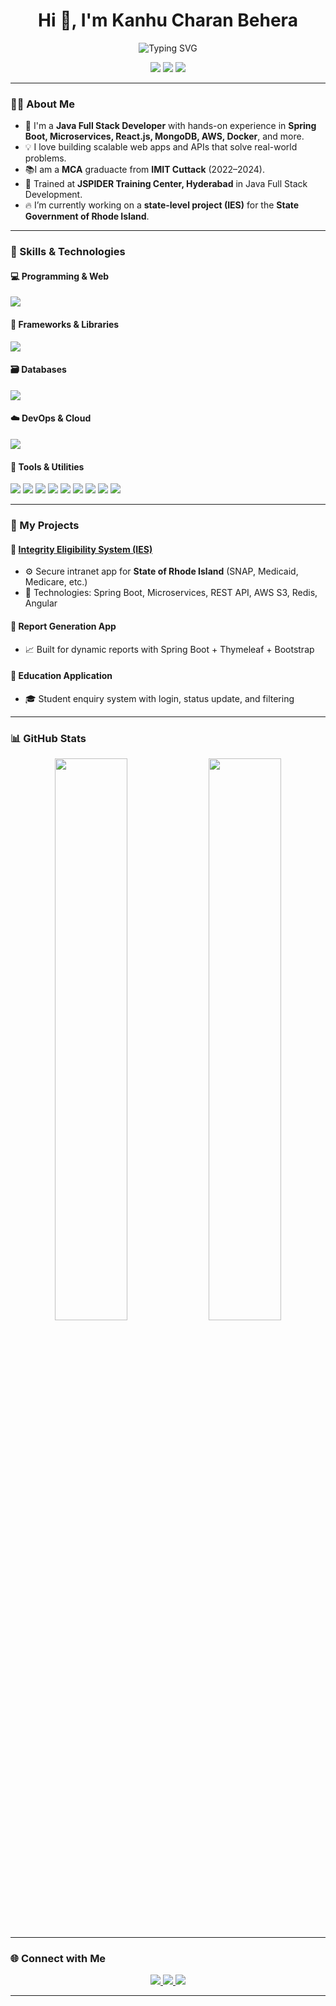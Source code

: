 <h1 align="center">Hi 👋, I'm Kanhu Charan Behera</h1>

<p align="center">
  <img src="https://readme-typing-svg.demolab.com?font=Fira+Code&size=22&duration=3000&pause=1000&color=00BFFF&center=true&vCenter=true&width=500&lines=Java+Full+Stack+Developer;Spring+Boot+%7C+Microservices+%7C+AWS;React+%7C+MongoDB+%7C+Redis+%7C+Docker;Learning+%7C+Building+%7C+Innovating" alt="Typing SVG" />
</p>

<p align="center">
  <a href="https://kanha-website.netlify.app"><img src="https://img.shields.io/badge/Portfolio-kanha--website.netlify.app-blue?style=for-the-badge&logo=netlify"></a>
  <a href="mailto:beherakanha029@gmail.com"><img src="https://img.shields.io/badge/Gmail-beherakanha029@gmail.com-red?style=for-the-badge&logo=gmail&logoColor=white"></a>
  <a href="https://github.com/kanhugit"><img src="https://img.shields.io/badge/GitHub-kanhugit-black?style=for-the-badge&logo=github"></a>
</p>

---

### 👨‍💻 About Me

- 🎯 I'm a **Java Full Stack Developer** with hands-on experience in **Spring Boot, Microservices, React.js, MongoDB, AWS, Docker**, and more.
- 💡 I love building scalable web apps and APIs that solve real-world problems.
- 📚I am a  **MCA** graduacte from **IMIT Cuttack** (2022–2024).
- 🧠 Trained at **JSPIDER Training Center, Hyderabad** in Java Full Stack Development.
- 🔥 I’m currently working on a **state-level project (IES)** for the **State Government of Rhode Island**.

---

### 🧠 Skills & Technologies

#### 💻 Programming & Web
<p>
  <img src="https://skillicons.dev/icons?i=java,javascript,typescript,html,css,bootstrap" />
</p>

#### 🚀 Frameworks & Libraries
<p>
  <img src="https://skillicons.dev/icons?i=spring,hibernate,react,redux" />
</p>

#### 🗃️ Databases
<p>
  <img src="https://skillicons.dev/icons?i=mysql,mongodb,oracle" />
</p>

#### ☁️ DevOps & Cloud
<p>
  <img src="https://skillicons.dev/icons?i=aws,docker,kubernetes,jenkins,git,github" />
</p>

#### 🧰 Tools & Utilities
<p>
  <img src="https://img.shields.io/badge/Servlets-007396?style=for-the-badge&logo=java&logoColor=white"/>
  <img src="https://img.shields.io/badge/JSP-2C2255?style=for-the-badge&logo=java&logoColor=white"/>
  <img src="https://img.shields.io/badge/Postman-F76935?style=for-the-badge&logo=postman&logoColor=white"/>
  <img src="https://img.shields.io/badge/Swagger-85EA2D?style=for-the-badge&logo=swagger&logoColor=black"/>
  <img src="https://img.shields.io/badge/MobaXterm-005F87?style=for-the-badge&logo=gnu-bash&logoColor=white"/>
  <img src="https://img.shields.io/badge/Putty-FFCC00?style=for-the-badge&logo=windows-terminal&logoColor=black"/>
  <img src="https://img.shields.io/badge/Apache Kafka-231F20?style=for-the-badge&logo=apachekafka&logoColor=white"/>
  <img src="https://img.shields.io/badge/Redis-DC382D?style=for-the-badge&logo=redis&logoColor=white"/>
  <img src="https://img.shields.io/badge/SonarQube-4E9BCD?style=for-the-badge&logo=sonarqube&logoColor=white"/>
</p>

---

### 💼 My Projects

#### 🔹 [Integrity Eligibility System (IES)](https://kanha-website.netlify.app/)
- ⚙️ Secure intranet app for **State of Rhode Island** (SNAP, Medicaid, Medicare, etc.)
- 🧩 Technologies: Spring Boot, Microservices, REST API, AWS S3, Redis, Angular

#### 🔹 Report Generation App
- 📈 Built for dynamic reports with Spring Boot + Thymeleaf + Bootstrap

#### 🔹 Education Application
- 🎓 Student enquiry system with login, status update, and filtering

---

### 📊 GitHub Stats

<p align="center">
  <img src="https://github-readme-stats.vercel.app/api?username=kanhugit&show_icons=true&theme=tokyonight" width="48%" />
  <img src="https://github-readme-streak-stats.herokuapp.com/?user=kanhugit&theme=tokyonight" width="48%" />
</p>

---

### 🌐 Connect with Me

<p align="center">
  <a href="mailto:beherakanha029@gmail.com">
    <img src="https://img.shields.io/badge/Gmail-beherakanha029@gmail.com-red?style=for-the-badge&logo=gmail">
  </a>
  <a href="https://github.com/kanhugit">
    <img src="https://img.shields.io/badge/GitHub-kanhugit-black?style=for-the-badge&logo=github">
  </a>
  <a href="https://kanha-website.netlify.app">
    <img src="https://img.shields.io/badge/Portfolio-kanha--website.netlify.app-green?style=for-the-badge&logo=netlify">
  </a>
</p>

---
